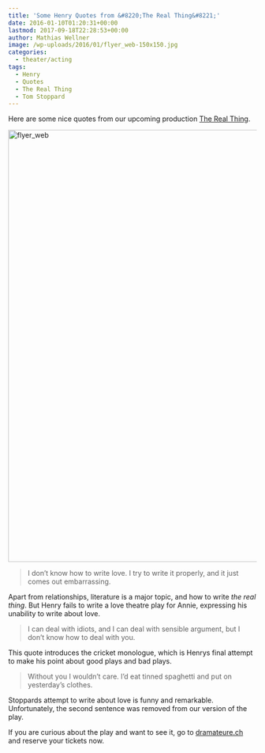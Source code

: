 ```yaml
---
title: 'Some Henry Quotes from &#8220;The Real Thing&#8221;'
date: 2016-01-10T01:20:31+00:00
lastmod: 2017-09-18T22:28:53+00:00
author: Mathias Wellner
image: /wp-uploads/2016/01/flyer_web-150x150.jpg
categories:
  - theater/acting
tags:
  - Henry
  - Quotes
  - The Real Thing
  - Tom Stoppard
---
```

Here are some nice quotes from our upcoming production <a href="http://dramateure.ch/wordpress/produktionen/das-einzig-wahre/" title="Das einzig Wahre" target="_blank">The Real Thing</a>. 

<a href="http://dramateure.ch" rel="attachment wp-att-6461"><img src="http://www.mwellner.de/wp-uploads/2016/01/flyer_web.jpg" alt="flyer_web" width="874" height="874" class="aligncenter size-full wp-image-6461" srcset="http://www.mwellner.de/wp-uploads/2016/01/flyer_web.jpg 874w, http://www.mwellner.de/wp-uploads/2016/01/flyer_web-150x150.jpg 150w, http://www.mwellner.de/wp-uploads/2016/01/flyer_web-350x350.jpg 350w" sizes="(max-width: 874px) 100vw, 874px" /></a>

> I don&#8217;t know how to write love. I try to write it properly, and it just comes out embarrassing. 

Apart from relationships, literature is a major topic, and how to write _the real thing_. But Henry fails to write a love theatre play for Annie, expressing his unability to write about love. 

> I can deal with idiots, and I can deal with sensible argument, but I don’t know how to deal with you. 

This quote introduces the cricket monologue, which is Henrys final attempt to make his point about good plays and bad plays. 

> Without you I wouldn&#8217;t care. I&#8217;d eat tinned spaghetti and put on yesterday&#8217;s clothes. 

Stoppards attempt to write about love is funny and remarkable. Unfortunately, the second sentence was removed from our version of the play. 

If you are curious about the play and want to see it, go to <a href="http://dramateure.ch" title="die dramateure zürich" target="_blank">dramateure.ch</a> and reserve your tickets now.
